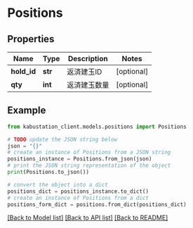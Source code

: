 # Positions


## Properties

Name | Type | Description | Notes
------------ | ------------- | ------------- | -------------
**hold_id** | **str** | 返済建玉ID | [optional] 
**qty** | **int** | 返済建玉数量 | [optional] 

## Example

```python
from kabustation_client.models.positions import Positions

# TODO update the JSON string below
json = "{}"
# create an instance of Positions from a JSON string
positions_instance = Positions.from_json(json)
# print the JSON string representation of the object
print(Positions.to_json())

# convert the object into a dict
positions_dict = positions_instance.to_dict()
# create an instance of Positions from a dict
positions_form_dict = positions.from_dict(positions_dict)
```
[[Back to Model list]](../README.md#documentation-for-models) [[Back to API list]](../README.md#documentation-for-api-endpoints) [[Back to README]](../README.md)


